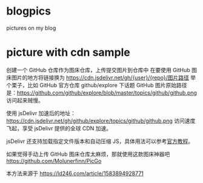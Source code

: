 # blogpics
pictures on my blog 

# picture with cdn sample
创建一个 GitHub 仓库作为图床仓库，上传提交图片到仓库中
在要使用 GitHub 图床图片的地方将链接换为 https://cdn.jsdelivr.net/gh/{user}/{repo}/图片路径
举个栗子，比如 GitHub 官方仓库 github/explore 下话题 GitHub 图片原始路径是：https://github.com/github/explore/blob/master/topics/github/github.png 访问起来贼慢。

使用 jsDelivr 加速后的地址：https://cdn.jsdelivr.net/gh/github/explore/topics/github/github.png 访问速度飞起，享受 jsDelivr 提供的全球 CDN 加速。

jsDelivr 还支持加载指定文件版本和自动压缩 JS，具体用法可以参考[官方教程](https://link.ld246.com/forward?goto=https%3A%2F%2Fwww.jsdelivr.com%2Ffeatures%23gh)。


如果觉得手动上传 GitHub 图床仓库太麻烦，那就使用这款图床神器吧 https://github.com/Molunerfinn/PicGo

本方法来源于 https://ld246.com/article/1583894928771

